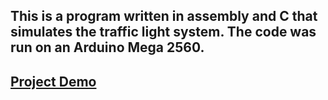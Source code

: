 ## This is a program written in assembly and C that simulates the traffic light system. The code was run on an Arduino Mega 2560.

## [Project Demo](https://biteable.com/watch/3351933/fe88089bd3ff62408d0c09103380565d)
